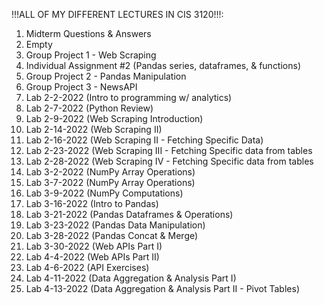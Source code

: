 !!!ALL OF MY DIFFERENT LECTURES IN CIS 3120!!!:
1. Midterm Questions & Answers
2. Empty
3. Group Project 1 - Web Scraping 
4. Individual Assignment #2 (Pandas series, dataframes, & functions)
5. Group Project 2 - Pandas Manipulation 
6. Group Project 3 - NewsAPI 
7. Lab 2-2-2022 (Intro to programming w/ analytics)
8. Lab 2-7-2022 (Python Review) 
9. Lab 2-9-2022 (Web Scraping Introduction)
10. Lab 2-14-2022 (Web Scraping II) 
11. Lab 2-16-2022 (Web Scraping II - Fetching Specific Data)
12. Lab 2-23-2022 (Web Scraping III - Fetching Specific data from tables  
13. Lab 2-28-2022 (Web Scraping IV - Fetching Specific data from tables 
14. Lab 3-2-2022 (NumPy Array Operations) 
15. Lab 3-7-2022 (NumPy Array Operations)
16. Lab 3-9-2022 (NumPy Computations)
17. Lab 3-16-2022 (Intro to Pandas)
18. Lab 3-21-2022 (Pandas Dataframes & Operations) 
19. Lab 3-23-2022 (Pandas Data Manipulation)
20. Lab 3-28-2022 (Pandas Concat & Merge)
21. Lab 3-30-2022 (Web APIs Part I)
22. Lab 4-4-2022 (Web APIs Part II)
23. Lab 4-6-2022 (API Exercises)
24. Lab 4-11-2022 (Data Aggregation & Analysis Part I) 
25. Lab 4-13-2022 (Data Aggregation & Analysis Part II - Pivot Tables)
